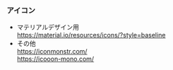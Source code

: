 ### アイコン
- マテリアルデザイン用  
https://material.io/resources/icons/?style=baseline
- その他  
https://iconmonstr.com/  
https://icooon-mono.com/  
